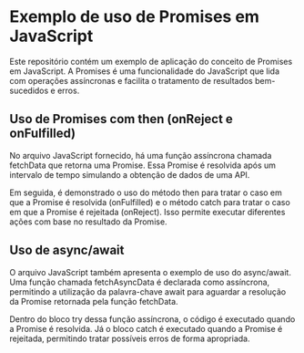 # Exemplo de uso de Promises em JavaScript

Este repositório contém um exemplo de aplicação do conceito de Promises em JavaScript. A Promises é uma funcionalidade do JavaScript que lida com operações assíncronas e facilita o tratamento de resultados bem-sucedidos e erros.

## Uso de Promises com then (onReject e onFulfilled)

No arquivo JavaScript fornecido, há uma função assíncrona chamada fetchData que retorna uma Promise. Essa Promise é resolvida após um intervalo de tempo simulando a obtenção de dados de uma API.

Em seguida, é demonstrado o uso do método then para tratar o caso em que a Promise é resolvida (onFulfilled) e o método catch para tratar o caso em que a Promise é rejeitada (onReject). Isso permite executar diferentes ações com base no resultado da Promise.

## Uso de async/await

O arquivo JavaScript também apresenta o exemplo de uso do async/await. Uma função chamada fetchAsyncData é declarada como assíncrona, permitindo a utilização da palavra-chave await para aguardar a resolução da Promise retornada pela função fetchData.

Dentro do bloco try dessa função assíncrona, o código é executado quando a Promise é resolvida. Já o bloco catch é executado quando a Promise é rejeitada, permitindo tratar possíveis erros de forma apropriada.
